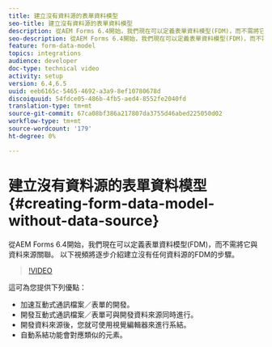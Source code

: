 ```yaml
---
title: 建立沒有資料源的表單資料模型
seo-title: 建立沒有資料源的表單資料模型
description: 從AEM Forms 6.4開始，我們現在可以定義表單資料模型(FDM)，而不需將它與資料來源關聯。 以下視頻將逐步介紹建立沒有任何資料源的FDM的步驟。
seo-description: 從AEM Forms 6.4開始，我們現在可以定義表單資料模型(FDM)，而不需將它與資料來源關聯。 以下視頻將逐步介紹建立沒有任何資料源的FDM的步驟。
feature: form-data-model
topics: integrations
audience: developer
doc-type: technical video
activity: setup
version: 6.4,6.5
uuid: eeb6165c-5465-4692-a3a9-8ef10780678d
discoiquuid: 54fdce05-486b-4fb5-aed4-8552fe2040fd
translation-type: tm+mt
source-git-commit: 67ca08bf386a217807da3755d46abed225050d02
workflow-type: tm+mt
source-wordcount: '179'
ht-degree: 0%

---
```



# 建立沒有資料源的表單資料模型 {#creating-form-data-model-without-data-source}

從AEM Forms 6.4開始，我們現在可以定義表單資料模型(FDM)，而不需將它與資料來源關聯。 以下視頻將逐步介紹建立沒有任何資料源的FDM的步驟。

>[!VIDEO](https://video.tv.adobe.com/v/21414/?quality=9&learn=on)

這可為您提供下列優點：

* 加速互動式通訊檔案／表單的開發。
* 開發互動式通訊檔案／表單可與開發資料來源同時進行。
* 開發資料來源後，您就可使用視覺編輯器來進行系結。
* 自動系結功能會對應類似的元素。

